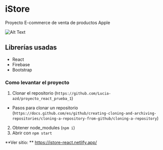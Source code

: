 # iStore

Proyecto E-commerce de venta de productos Apple

![Alt Text](https://media3.giphy.com/media/vF8HTFGJF1TML4mUQA/giphy.gif?cid=790b7611f9ff05806c19c4b04778381fcca52305e7e6bdd1&rid=giphy.gif&ct=g)
## Librerías usadas

- React
- Firebase
- Bootstrap

### Como levantar el proyecto

1. Clonar el repositorio (`https://github.com/Lucia-azd/proyecto_react_prueba_1`) 
- Pasos para clonar un repositorio (`https://docs.github.com/es/github/creating-cloning-and-archiving-repositories/cloning-a-repository-from-github/cloning-a-repository`)
2. Obtener node_modules (`npm i`)
3. Abrir con `npm start`

**Ver sitio: ** https://istore-react.netlify.app/